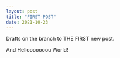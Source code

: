 ```yaml
---
layout: post
title: "FIRST-POST"
date: 2021-10-23
---
```


Drafts on the branch to THE FIRST new post.

And Hellooooooou World!

